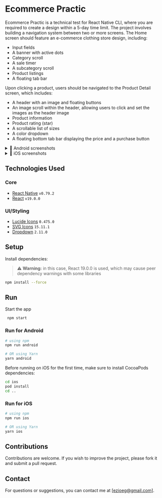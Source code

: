 # Ecommerce Practic

Ecommerce Practic is a technical test for React Native CLI, where you are required to create a design within a 5-day time limit. The project involves building a navigation system between two or more screens. The Home screen should feature an e-commerce clothing store design, including:

- Input fields
- A banner with active dots
- Category scroll
- A sale timer
- A subcategory scroll
- Product listings
- A floating tab bar

Upon clicking a product, users should be navigated to the Product Detail screen, which includes:

- A header with an image and floating buttons
- An image scroll within the header, allowing users to click and set the images as the header image
- Product information
- Product rating (star)
- A scrollable list of sizes
- A color dropdown
- A floating bottom tab bar displaying the price and a purchase button

<details>
  <summary>📱 Android screenshots</summary>

  <p>
    <img src="https://github.com/user-attachments/assets/4acf7241-923a-44e9-8129-921a11f14479" alt="Android Screenshot 1" width="400"/>
    <img src="https://github.com/user-attachments/assets/be5a0fc9-474b-4386-aaff-1f71827f80fd" alt="Android Screenshot 2" width="400"/>
  </p>

</details>

<details>
  <summary>📱 iOS screenshots</summary>

  <p>
    <img src="https://github.com/user-attachments/assets/7ed494ab-8236-49be-8a17-65b322923795" alt="iOS Screenshot 1" width="400"/>
    <img src="https://github.com/user-attachments/assets/7aa46cc5-da8a-49ba-b49f-b85c01ede2ba" alt="iOS Screenshot 2" width="400"/>
  </p>

</details>

## Technologies Used

### Core

- [React Native](https://reactnative.dev/) `v0.79.2`
- [React](https://reactjs.org/) `v19.0.0`

### UI/Styling

- [Lucide Icons](https://github.com/lucide-icons/lucide-react-native) `0.475.0`
- [SVG Icons](https://github.com/react-native-svg/react-native-svg) `15.11.1`
- [Dropdown](https://github.com/react-native-picker/picker) `2.11.0`

## Setup

Install dependencies:

> ⚠️ **Warning:** in this case, React 19.0.0 is used, which may cause peer dependency warnings with some libraries

```bash
npm install --force
```

## Run

Start the app

```bash
 npm start
```

### Run for Android

```bash
# using npm
npm run android

# OR using Yarn
yarn android
```

Before running on iOS for the first time, make sure to install CocoaPods dependencies:

```bash
cd ios
pod install
cd ..
```

### Run for iOS

```bash
# using npm
npm run ios

# OR using Yarn
yarn ios
```

## Contributions

Contributions are welcome. If you wish to improve the project, please fork it and submit a pull request.

## Contact

For questions or suggestions, you can contact me at [ezioeg@gmail.com].
